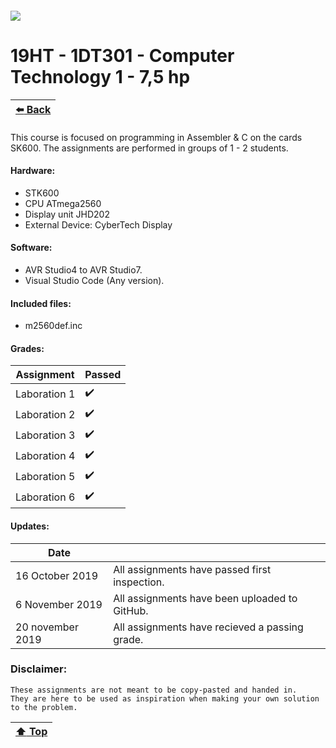 ##### ![](https://mymoodle.lnu.se/pluginfile.php/1/theme_essential/logo/1573077602/lnu-logo.png)
# 19HT - 1DT301 - Computer Technology 1 - 7,5 hp
| [:arrow_left: Back](../../../) |
|---|

This course is focused on programming in Assembler & C on the cards SK600. The assignments are performed in groups of 1 - 2 students.

#### Hardware:
* STK600
* CPU ATmega2560
* Display unit JHD202
* External Device: CyberTech Display

#### Software:
* AVR Studio4 to AVR Studio7.
* Visual Studio Code (Any version).

#### Included files:
* m2560def.inc

#### Grades:
| Assignment | Passed |
|---|---|
| Laboration 1 | :heavy_check_mark: |
| Laboration 2 | :heavy_check_mark: |
| Laboration 3 | :heavy_check_mark: |
| Laboration 4 | :heavy_check_mark: |
| Laboration 5 | :heavy_check_mark: |
| Laboration 6 | :heavy_check_mark: |

#### Updates:
| Date |  |
|---|---|
| 16 October 2019 | All assignments have passed first inspection. |
| 6 November 2019 | All assignments have been uploaded to GitHub. |
| 20 november 2019 | All assignments have recieved a passing grade. |

### Disclaimer:
```
These assignments are not meant to be copy-pasted and handed in. 
They are here to be used as inspiration when making your own solution to the problem.
```

| [:arrow_up: Top]() |
|---|
